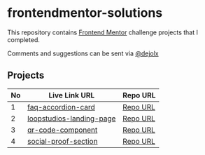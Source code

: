 # frontendmentor-solutions

This repository contains [Frontend Mentor](https://www.frontendmentor.io/challenges) challenge projects that I completed.

Comments and suggestions can be sent via [@dejolx](https://twitter.com/dejolx)

## Projects

No    | Live Link URL                                                                                                | Repo URL                                                                                                      |
----  | ------------------------------------------------------------------------------------------------------------ | --------------------------------------------------------------------------------------------------------------|
1     | [faq-accordion-card](https://adejolx.github.io/frontendmentor-solutions/faq-accordion-card/)                 | [Repo URL](https://github.com/adejolx/frontendmentor-solutions/tree/main/faq-accordion-card)                  |
2     | [loopstudios-landing-page](https://adejolx.github.io/frontendmentor-solutions/loopstudios-landing-page/)     | [Repo URL](https://github.com/adejolx/frontendmentor-solutions/tree/main/loopstudios-landing-page)            |
3     | [qr-code-component](https://adejolx.github.io/frontendmentor-solutions/qr-code-component/)                   | [Repo URL](https://github.com/adejolx/frontendmentor-solutions/tree/main/qr-code-component)                   |
4     | [social-proof-section](https://adejolx.github.io/frontendmentor-solutions/social-proof-section/)             | [Repo URL](https://github.com/adejolx/frontendmentor-solutions/tree/main/social-proof-section)                |
